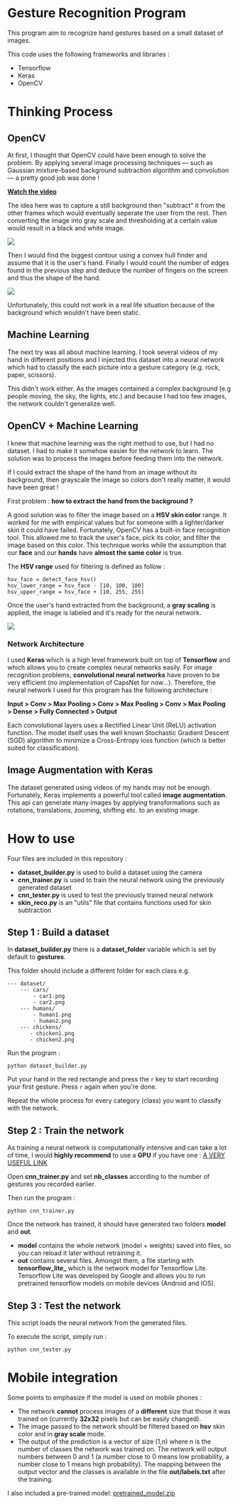 # Gesture Recognition Program

This program aim to recognize hand gestures based on a small dataset of images.

This code uses the following frameworks and libraries :

* Tensorflow
* Keras
* OpenCV

# Thinking Process

## OpenCV

At first, I thought that OpenCV could have been enough to solve the problem. By applying several image processing techniques — such as Gaussian mixture-based background subtraction algorithm and convolution — a pretty good job was done !

**[Watch the video](https://github.com/OmarAflak/gesture_recognition/blob/master/res/video1.mp4?raw=true)**


The idea here was to capture a still background then "subtract" it from the other frames which would eventually seperate the user from the rest.
Then converting the image into gray scale and thresholding at a certain value would result in a black and white image.

<img src="https://github.com/OmarAflak/gesture_recognition/blob/master/res/image1.jpg?raw=true" />


Then I would find the biggest contour using a convex hull finder and assume that it is the user's hand. Finally I would count the number of edges found in the previous step and deduce the number of fingers on the screen and thus the shape of the hand.

<img src="https://github.com/OmarAflak/gesture_recognition/blob/master/res/image2.jpg?raw=true" />

Unfortunately, this could not work in a real life situation because of the background which wouldn't have been static.

## Machine Learning

The next try was all about machine learning. I took several videos of my hand in different positions and I injected this dataset into a neural network which had to classify the each picture into a gesture category (e.g. rock, paper, scissors).

This didn't work either. As the images contained a complex background (e.g people moving, the sky, the lights, etc.) and because I had too few images, the network couldn't generalize well.

## OpenCV + Machine Learning

I knew that machine learning was the right method to use, but I had no dataset. I had to make it somehow easier for the network to learn. The solution was to process the images before feeding them into the network.

If I could extract the shape of the hand from an image without its background, then grayscale the image so colors don't really matter, it would have been great !

First problem : **how to extract the hand from the background ?**

A good solution was to filter the image based on a **HSV skin color** range. It worked for me with empirical values but for someone with a lighter/darker skin it could have failed. Fortunately, OpenCV has a built-in face recognition tool. This allowed me to track the user's face, pick its color, and filter the image based on this color.
This technique works while the assumption that our **face** and our **hands** have **almost the same color** is true.

The **HSV range** used for filtering is defined as follow :
```
hsv_face = detect_face_hsv()
hsv_lower_range = hsv_face - [10, 100, 100]
hsv_upper_range = hsv_face + [10, 255, 255]
```

Once the user's hand extracted from the background, a **gray scaling** is applied, the image is labeled and it's ready for the neural network.

<img src="https://github.com/OmarAflak/gesture_recognition/blob/master/res/image3.png?raw=true" />

### Network Architecture

I used **Keras** which is a high level framework built on top of **Tensorflow** and which allows you to create complex neural networks easily.
For image recognition problems, **convolutional neural networks** have proven to be very efficient (no implementation of CapsNet for now...). Therefore, the neural network I used for this program has the following architecture :

**Input > Conv > Max Pooling > Conv > Max Pooling > Conv > Max Pooling > Dense > Fully Connected > Output**

Each convolutional layers uses a Rectified Linear Unit (ReLU) activation function. The model itself uses the well known Stochastic Gradient Descent (SGD) algorithm to minimize a Cross-Entropy loss function (which is better suited for classification).

## Image Augmentation with Keras

The dataset generated using videos of my hands may not be enough. Fortunately, Keras implements a powerful tool called **image augmentation**. This api can generate many images by applying transformations such as rotations, translations, zooming, shifting etc. to an existing image.

# How to use

Four files are included in this repository :

* **dataset_builder.py** is used to build a dataset using the camera
* **cnn_trainer.py** is used to train the neural network using the previously generated dataset
* **cnn_tester.py** is used to test the previously trained neural network
* **skin_reco.py** is an "utils" file that contains functions used for skin subtraction

## Step 1 : Build a dataset

In **dataset_builder.py** there is a **dataset_folder** variable which is set by default to **gestures**.

This folder should include a different folder for each class e.g.

```
--- dataset/
    --- cars/
        - car1.png
        - car2.png
    --- humans/
        - human1.png
        - human2.png
    --- chickens/
       - chicken1.png
       - chicken2.png
```

Run the program :

```shell
python dataset_builder.py
```

Put your hand in the red rectangle and press the `r` key to start recording your first gesture. Press `r` again when you're done.

Repeat the whole process for every category (class) you want to classify with the network.

## Step 2 : Train the network

As training a neural network is computationally intensive and can take a lot of time, I would **highly recommend** to use a **GPU** if you have one : [A VERY USEFUL LINK](https://github.com/williamFalcon/tensorflow-gpu-install-ubuntu-16.04)

Open **cnn_trainer.py** and set **nb_classes** according to the number of gestures you recorded earlier.

Then run the program :

```shell
python cnn_trainer.py
```

Once the network has trained, it should have generated two folders **model** and **out**.
* **model** contains the whole network (model + weights) saved into files, so you can reload it later without retraining it.
* **out** contains several files. Amongst them, a file starting with **tensorflow_lite_** which is the network model for Tensorflow Lite. Tensorflow Lite was developed by Google and allows you to run pretrained tensorflow models on mobile devices (Android and IOS).  

## Step 3 : Test the network

This script loads the neural network from the generated files.

To execute the script, simply run :

```shell
python cnn_tester.py
```

# Mobile integration

Some points to emphasize if the model is used on mobile phones :

* The network **cannot** process images of a **different** size that those it was trained on (currently **32x32** pixels but can be easily changed).
* The image passed to the network should be filtered based on **hsv** skin color and in **gray scale** mode.
* The output of the prediction is a vector of size (1,n) where n is the number of classes the network was trained on. The network will output numbers between 0 and 1 (a number close to 0 means low probability, a number close to 1 means high probability). The mapping between the output vector and the classes is available in the file **out/labels.txt** after the training.

I also included a pre-trained model: [pretrained_model.zip](https://github.com/OmarAflak/gesture_recognition/raw/master/pretrained_model.zip)
